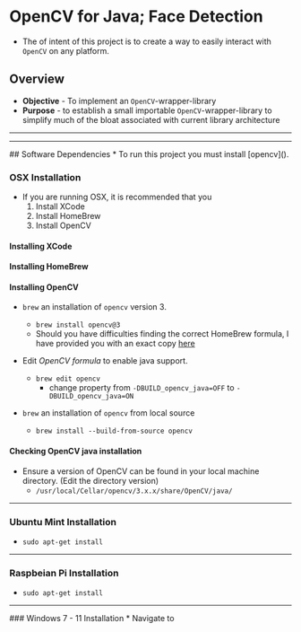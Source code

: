 # OpenCV for Java; Face Detection
* The of intent of this project is to create a way to easily interact with `OpenCV` on any platform. 

## Overview
* **Objective** - To implement an `OpenCV`-wrapper-library
* **Purpose** - to establish a small importable `OpenCV`-wrapper-library to simplify much of the bloat associated with current library architecture


<hr><hr>
## Software Dependencies
* To run this project you must install [opencv]().


### OSX Installation
* If you are running OSX, it is recommended that you
	1. Install XCode
	2. Install HomeBrew
	3. Install OpenCV


#### Installing XCode

#### Installing HomeBrew


#### Installing OpenCV
* `brew` an installation of `opencv` version 3.
    * `brew install opencv@3`
    * Should you have difficulties finding the correct HomeBrew formula, I have provided you with an exact copy [here](https://gist.github.com/Git-Leon/d69f62f72b825d7594ef7fa92c408498)

* Edit _OpenCV formula_ to enable java support.
    * `brew edit opencv`
        * change property from `-DBUILD_opencv_java=OFF` to `-DBUILD_opencv_java=ON`
* `brew` an installation of `opencv` from local source
    * `brew install --build-from-source opencv`

#### Checking OpenCV java installation
* Ensure a version of OpenCV can be found in your local machine directory. (Edit the directory version)
    * `/usr/local/Cellar/opencv/3.x.x/share/OpenCV/java/`
    

<hr>

###  Ubuntu Mint Installation
* `sudo apt-get install`

<hr>

### Raspbeian Pi Installation
* `sudo apt-get install`

<hr>
### Windows 7 - 11 Installation
* Navigate to
